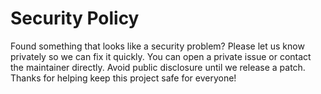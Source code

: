 # Security Policy

Found something that looks like a security problem? Please let us know
privately so we can fix it quickly. You can open a private issue or contact
the maintainer directly. Avoid public disclosure until we release a patch.
Thanks for helping keep this project safe for everyone!
